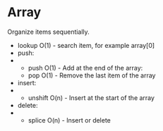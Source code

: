 # Array

Organize items sequentially.

* lookup O\(1\)  - search item, for example array\[0\]
* push:
* * push O\(1\) - Add at the end of the array:
  * pop O\(1\) - Remove the last item of the array
* insert: 
* * unshift O\(n\) - Insert at the start of the array
* delete:
* * splice O\(n\) - Insert or delete 



